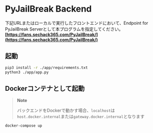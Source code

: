 # PyJailBreak Backend

下記URLまたはローカルで実行したフロントエンドにおいて、Endpoint for PyJailBreak Serverとして本プログラムを指定してください。  
**[https://fans.sechack365.com/PyJailBreak/](https://fans.sechack365.com/PyJailBreak/)**  

## 起動

```sh
pip3 install -r ./app/requirements.txt
python3 ./app/app.py
```

## Dockerコンテナとして起動  

> **Note**
>
> バックエンドをDockerで動かす場合、`localhost`は`host.docker.internal`または`gateway.docker.internal`となります

```sh
docker-compose up
```
